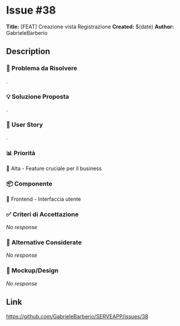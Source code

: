 # Issue #38

**Title:** [FEAT] Creazione vista Registrazione
**Created:** $(date)
**Author:** GabrieleBarberio

## Description
### 🎯 Problema da Risolvere

.

### 💡 Soluzione Proposta

.

### 👤 User Story

.

### 📊 Priorità

🔴 Alta - Feature cruciale per il business

### 📦 Componente

🎨 Frontend - Interfaccia utente

### ✅ Criteri di Accettazione

_No response_

### 🔄 Alternative Considerate

_No response_

### 🎨 Mockup/Design

_No response_

## Link
https://github.com/GabrieleBarberio/SERVEAPP/issues/38
